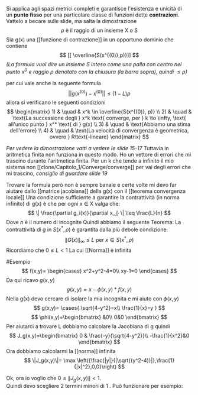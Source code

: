 Si applica agli spazi metrici completi e garantisce l'esistenza e unicità di un **punto fisso** per una particolare classe di funzioni dette **contrazioni**.
Vattelo a becare sulle slide, ma salta la dimostrazione
$$\rho \text{ è il raggio di un insieme X o S}$$
Sia g(x) una [[funzione di contrazione]] in un opportuno dominio che contiene
 $$
[[	\overline{S(x^{(0)},p)}]]
$$
_(La formula vuol dire un insieme S inteso come una palla con centro nel punto $x^0$
e raggio $\rho$ denotato con la chiusura (la barra sopra), quindi $\leq \rho$)_

per cui vale anche la seguente formula
$$ 
	||g(x^{(0)})-x^{(0)}||\leq(1-L)\rho
	$$
allora si verificano le seguenti condizioni
$$
	\begin{matrix}
		1) & \quad & x^k \in \overline{S(x^{(0)}, p)} \\
		2) & \quad & \text{La successione degli } x^k \text{ converge, per } k \to \infty, \text{ all'unico punto } x^* \text{ di } g(x) \\
		3) & \quad & \text{Abbiamo una stima dell'errore} \\
		4) & \quad & \text{La velocità di convergenza è geometrica, ovvero } R\text{-lineare}
	\end{matrix}
$$

_Per vedere la dimostrazione vatti a vedere le slide 15-17_
Tuttavia in aritmetica finita non funziona in questo modo. Ho un vettore di errori che mi trascino durante l'aritmetica finita. Per un k che tende a infinito il mio sistema non [[clone/Capitolo_1/Converge/converge]] per vai degli errori che mi trascino, _consiglio di guardare slide 19_


Trovare la formula però non è sempre banale e certe volte mi devo far aiutare dallo [[matrice jacobiana]] della g(x) con il [[teorema convergenza locale]]
Una condizione sufficiente a garantire la contrattività (in norma infinito) di g(x) è
che per ogni x ∈ X valga che:
$$
	\| \frac{\partial g_i(x)}{\partial x_j} \| \leq \frac{L}{n} 
$$
Dove $n$ è il numero di incognite
Quindi abbiamo il seguente Teorema:
La contrattività di $g$ in $S(x^*,ρ)$ è garantita dalla più debole condizione:
$$
	\|G(x)\|_∞ ≤ L \text{ per }x ∈ S(x^*, ρ)
$$
Ricordiamo che $0\leq L <1$
La cui [[Norma]]  è infinita

#Esempio 
$$
f(x,y)=
\begin{cases}
	x^2+y^2-4=0\\
	xy-1=0
\end{cases}
$$
Da qui ricavo $g(x,y)$
$$
	g(x,y)=x-\phi(x,y)*f(x,y)
$$
Nella g(x) devo cercare di isolare la mia incognita e mi aiuto con $\phi(x,y)$ $$
	g(x,y)=
	\cases{
	\sqrt{4-y^2}=x\\
	\frac{1}{x}=y
	}
$$
$$
\phi(x,y)=\begin{bmatrix}
	&0\\
0&0
\end{bmatrix}
$$
Per aiutarci a trovare L dobbiamo calcolare la Jacobiana di g quindi
$$
	J_g(x,y)=\begin{bmatrix}
0 & \frac{-y}{\sqrt{4-y^2}}\\
-\frac{1}{x^2}&0
\end{bmatrix}
$$
Ora dobbiamo calcolarmi la [[norma]] infinita
$$
\|J_g(x,y)\|= \max \left({\frac{|y|}{|\sqrt{(y^2-4)}|},\frac{1}{|x|^2},0,0}\right)
$$

Ok, ora io voglio che  $0\leq\|J_g(x,y)\| <1$.  
Quindi devo scegliere 2 termini minori di 1 . Può funzionare per esempio:
